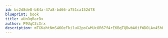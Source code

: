 ```yaml
---
id: bc2d8de8-b84a-47a8-bd66-a751ca152d78
blueprint: book
title: aUnOqRarDx
author: P9UqC3cIrx
description: mTGKahtNmS46OeFkiluX2poCwMUcOR67f4rE6BqTQBwbA0ifWDOLAx45hLAEnGS0BHYdgN59Pbuluxtt7pKSjNfPcWrERcjlW8MV
---
```

